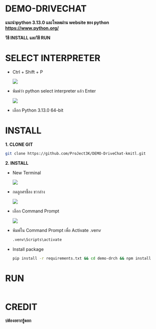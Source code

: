 # DEMO-DRIVECHAT

**แนะนำpython 3.13.0 และโหลดผ่าน website ของ python https://www.python.org/**

**วิธี INSTALL และวิธี RUN**


# SELECT INTERPRETER

  - Ctrl + Shift + P

    ![](https://drive.google.com/uc?export=view&id=1uB3I4gi5m80Bfia36MAJUrMvB6AcxGHg)

  - พิมพ์ว่า python select interpreter แล้ว Enter

    ![](https://drive.google.com/uc?export=view&id=1x3TFg3W7S3CEIcy9bJckexU-8fdP8pEM)

  - เลือก Python 3.13.0 64-bit

# INSTALL

  **1. CLONE GIT**
  ``` bash
  git clone https://github.com/ProJect3K/DEMO-DriveChat-kmitl.git
  ```

  **2. INSTALL**

  - New Terminal

    ![](https://drive.google.com/uc?export=view&id=1gwGcJBp5f_Q9fQ0luyI69tcrecogdFR_)

  - กดลูกศรชี้ลง ขวาล่าง

    ![](https://drive.google.com/uc?export=view&id=1B8eIcyHWJNJxQoNWKPMcW4pgO45LwGoE)

  - เลือก Command Prompt

    ![](https://drive.google.com/uc?export=view&id=1VflNrATWNsp8vaRnsAH2XxBQJqHTjuw1)


  - พิมพ์ใน Command Prompt เพื่อ Activate .venv
    ``` bash
    .venv\Scripts\activate
    ```

  - Install package
    ``` bash
    pip install -r requirements.txt && cd demo-drch && npm install
    ```




# RUN

``` bash

```

# CREDIT
**บ่ต้องอยากรู้ดอก**
